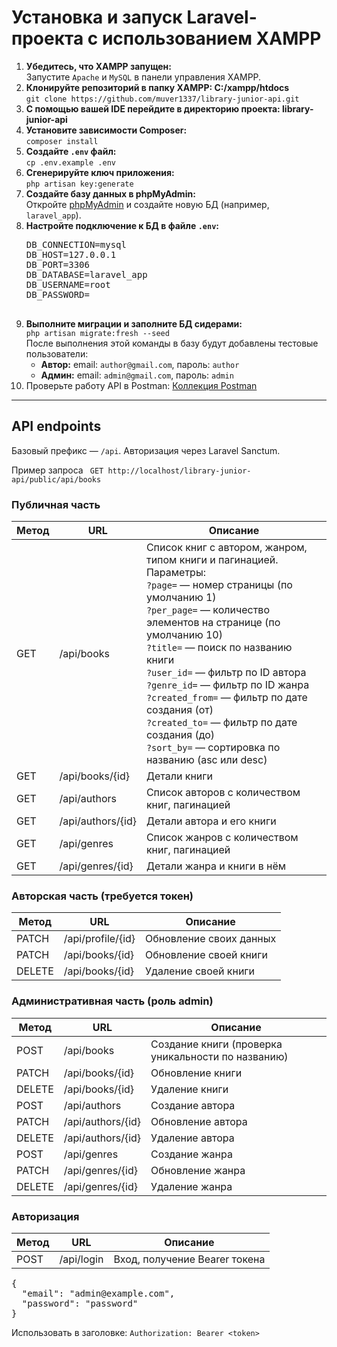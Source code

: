 <h1>Установка и запуск Laravel-проекта с использованием XAMPP</h1>

<ol>
  <li>
    <strong>Убедитесь, что XAMPP запущен:</strong><br>
    Запустите <code>Apache</code> и <code>MySQL</code> в панели управления XAMPP.
  </li>

  <li>
    <strong>Клонируйте репозиторий в папку XAMPP: C:/xampp/htdocs</strong><br>
    <code>git clone https://github.com/muver1337/library-junior-api.git</code>
  </li>

  <li>
    <strong>С помощью вашей IDE перейдите в директорию проекта: library-junior-api</strong><br>
  </li>

  <li>
    <strong>Установите зависимости Composer:</strong><br>
    <code>composer install</code>
  </li>

  <li>
    <strong>Создайте <code>.env</code> файл:</strong><br>
    <code>cp .env.example .env</code>
  </li>

  <li>
    <strong>Сгенерируйте ключ приложения:</strong><br>
    <code>php artisan key:generate</code>
  </li>

  <li>
    <strong>Создайте базу данных в phpMyAdmin:</strong><br>
    Откройте <a href="http://localhost/phpmyadmin" target="_blank">phpMyAdmin</a> и создайте новую БД (например, <code>laravel_app</code>).
  </li>

  <li>
    <strong>Настройте подключение к БД в файле <code>.env</code>:</strong><br>
    <pre>
DB_CONNECTION=mysql
DB_HOST=127.0.0.1
DB_PORT=3306
DB_DATABASE=laravel_app
DB_USERNAME=root
DB_PASSWORD=
    </pre>
  </li>
  <li>
  <strong>Выполните миграции и заполните БД сидерами:</strong><br>
  <code>php artisan migrate:fresh --seed</code><br>
  После выполнения этой команды в базу будут добавлены тестовые пользователи:<br>
  <ul>
    <li><strong>Автор:</strong> email: <code>author@gmail.com</code>, пароль: <code>author</code></li>
    <li><strong>Админ:</strong> email: <code>admin@gmail.com</code>, пароль: <code>admin</code></li>
  </ul>
</li>
  <li>Проверьте работу API в Postman:
    <a href="https://www.postman.com/interstellar-eclipse-410947/workspace/library/collection/26700924-292505a5-06a3-40c8-aab9-d76b96df7676?action=share&creator=26700924">Коллекция Postman</a>
  </li>
</ol>

<hr>

<h2>API endpoints</h2>
<p>Базовый префикс — <code>/api</code>. Авторизация через Laravel Sanctum.</p>
<p>Пример запроса <code> GET http://localhost/library-junior-api/public/api/books </code> </p>

<h3>Публичная часть</h3>
<table>
<thead><tr><th>Метод</th><th>URL</th><th>Описание</th></tr></thead>
<tbody>
<tr>
  <td>GET</td>
  <td>/api/books</td>
  <td>
    Список книг с автором, жанром, типом книги и пагинацией.<br>
    Параметры:<br>
    <code>?page=</code> — номер страницы (по умолчанию 1)<br>
    <code>?per_page=</code> — количество элементов на странице (по умолчанию 10)<br>
    <code>?title=</code> — поиск по названию книги<br>
    <code>?user_id=</code> — фильтр по ID автора<br>
    <code>?genre_id=</code> — фильтр по ID жанра<br>
    <code>?created_from=</code> — фильтр по дате создания (от)<br>
    <code>?created_to=</code> — фильтр по дате создания (до)<br>
    <code>?sort_by=</code> — сортировка по названию (asc или desc)
  </td>
</tr>
<tr><td>GET</td><td>/api/books/{id}</td><td>Детали книги</td></tr>
<tr><td>GET</td><td>/api/authors</td><td>Список авторов с количеством книг, пагинацией</td></tr>
<tr><td>GET</td><td>/api/authors/{id}</td><td>Детали автора и его книги</td></tr>
<tr><td>GET</td><td>/api/genres</td><td>Список жанров с количеством книг, пагинацией</td></tr>
<tr><td>GET</td><td>/api/genres/{id}</td><td>Детали жанра и книги в нём</td></tr>
</tbody>
</table>

<h3>Авторская часть (требуется токен)</h3>
<table>
<thead><tr><th>Метод</th><th>URL</th><th>Описание</th></tr></thead>
<tbody>
<tr><td>PATCH</td><td>/api/profile/{id}</td><td>Обновление своих данных</td></tr>
<tr><td>PATCH</td><td>/api/books/{id}</td><td>Обновление своей книги</td></tr>
<tr><td>DELETE</td><td>/api/books/{id}</td><td>Удаление своей книги</td></tr>
</tbody>
</table>

<h3>Административная часть (роль admin)</h3>
<table>
<thead><tr><th>Метод</th><th>URL</th><th>Описание</th></tr></thead>
<tbody>
<tr><td>POST</td><td>/api/books</td><td>Создание книги (проверка уникальности по названию)</td></tr>
<tr><td>PATCH</td><td>/api/books/{id}</td><td>Обновление книги</td></tr>
<tr><td>DELETE</td><td>/api/books/{id}</td><td>Удаление книги</td></tr>
<tr><td>POST</td><td>/api/authors</td><td>Создание автора</td></tr>
<tr><td>PATCH</td><td>/api/authors/{id}</td><td>Обновление автора</td></tr>
<tr><td>DELETE</td><td>/api/authors/{id}</td><td>Удаление автора</td></tr>
<tr><td>POST</td><td>/api/genres</td><td>Создание жанра</td></tr>
<tr><td>PATCH</td><td>/api/genres/{id}</td><td>Обновление жанра</td></tr>
<tr><td>DELETE</td><td>/api/genres/{id}</td><td>Удаление жанра</td></tr>
</tbody>
</table>

<h3>Авторизация</h3>
<table>
<thead><tr><th>Метод</th><th>URL</th><th>Описание</th></tr></thead>
<tbody>
<tr><td>POST</td><td>/api/login</td><td>Вход, получение Bearer токена</td></tr>
</tbody>
</table>

<pre>
{
  "email": "admin@example.com",
  "password": "password"
}
</pre>
<p>Использовать в заголовке: <code>Authorization: Bearer &lt;token&gt;</code></p>
